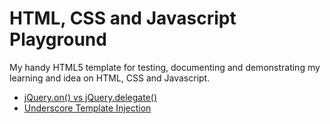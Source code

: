 HTML, CSS and Javascript Playground
================================================================================
My handy HTML5 template for testing, documenting and demonstrating my learning
and idea on HTML, CSS and Javascript.

- [jQuery.on() vs jQuery.delegate()](jquery-on-and-delegate.html)
- [Underscore Template Injection](underscore-template-injection.html)
